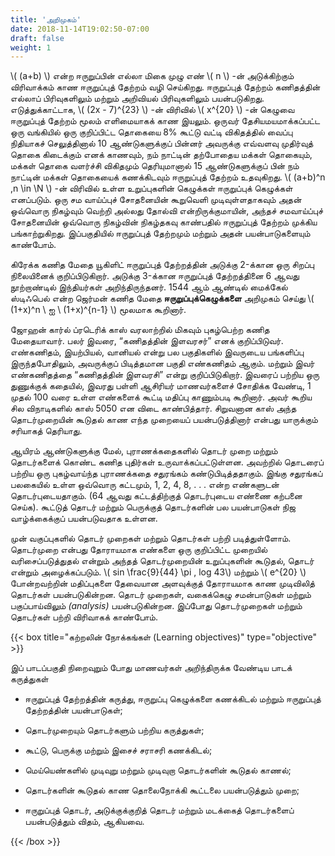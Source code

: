 ```yaml
---
title: 'அறிமுகம்'
date: 2018-11-14T19:02:50-07:00
draft: false
weight: 1
---
```



\\( (a+b) \\) என்ற ஈருறுப்பின் எல்லா மிகை முழு எண் \\( n \\) -ன் அடுக்கிற்கும் விரிவாக்கம் காண
ஈருறுப்புத் தேற்றம் வழி செய்கிறது. ஈருறுப்புத் தேற்றம் கணிதத்தின் எல்லாப் பிரிவுகளிலும் மற்றும்
அறிவியல் பிரிவுகளிலும் பயன்படுகிறது. எடுத்துக்காட்டாக, \\( (2x - 7)^{23} \\) -ன் விரிவில் \\( x^{20} \\) -ன் கெழுவை
ஈருறுப்புத் தேற்றம் மூலம் எளிமையாகக் காண இயலும். ஒருவர் தேசியமயமாக்கப்பட்ட ஒரு வங்கியில்
ஒரு குறிப்பிட்ட தொகையை 8% கூட்டு வட்டி விகிதத்தில் வைப்பு நிதியாகச் செலுத்தினால்
10 ஆண்டுகளுக்குப் பின்னர் அவருக்கு எவ்வளவு முதிர்வுத் தொகை கிடைக்கும் எனக் காணவும், நம்
நாட்டின் தற்போதைய மக்கள் தொகையும், மக்கள் தொகை வளர்ச்சி விகிதமும் தெரியுமானால்
15 ஆண்டுகளுக்குப் பின் நம் நாட்டின் மக்கள் தொகையைக் கணக்கிடவும் ஈருறுப்புத் தேற்றம்
உதவுகிறது. \\( (a+b)^n ,n \in \N \\) -ன் விரிவில் உள்ள உறுப்புகளின் கெழுக்கள் ஈருறுப்புக் கெழுக்கள்
எனப்படும். ஒரு சம வாய்ப்புச் சோதனையின் கூறுவெளி முடிவுள்ளதாகவும் அதன் ஒவ்வொரு நிகழ்வும்
வெற்றி அல்லது தோல்வி என்றிருக்குமாயின், அந்தச் சமவாய்ப்புச் சோதனையின் ஒவ்வொரு நிகழ்வின்
நிகழ்தகவு காண்பதில் ஈருறுப்புத் தேற்றம் முக்கிய பங்காற்றுகிறது. இப்பகுதியில் ஈருறுப்புத் தேற்றமும்
மற்றும் அதன் பயன்பாடுகளையும் காண்போம்.

கிரேக்க கணித மேதை யூகிளிட் ஈருறுப்புத் தேற்றத்தின் அடுக்கு 2-க்கான
ஒரு சிறப்பு நிலையினைக் குறிப்பிடுகிறார். அடுக்கு 3-க்கான ஈருறுப்புத்
தேற்றத்தினை 6 ஆவது நூற்றாண்டில் இந்தியர்கள் அறிந்திருந்தனர். 1544 ஆம்
ஆண்டில் மைக்கேல் ஸ்டிஃபெல் என்ற ஜெர்மன் கணித மேதை **ஈருறுப்புக்கெழுக்களை** அறிமுகம் செய்து  \\( (1+x)^n \ ஐ \ (1+x)^{n-1} \\)    மூலமாக கூறினார்.

ஜோஹன் கார்ல் ப்ரடெரிக் காஸ் வரலாற்றில் மிகவும் புகழ்பெற்ற கணித
மேதையாவார். பலர் இவரை, “கணிதத்தின் இளவரசர்” எனக் குறிப்பிடுவர்.
எண்கணிதம், இயற்பியல், வானியல் என்று பல பகுதிகளில் இவருடைய
பங்களிப்பு இருந்தபோதிலும், அவருக்குப் பிடித்தமான பகுதி எண்கணிதம் ஆகும்.
மற்றும் இவர் எண்கணிதத்தை “கணிதத்தின் இளவரசி” என்று குறிப்பிடுகிறார்.
இவரைப் பற்றிய ஒரு துணுக்குக் கதையில், இவரது பள்ளி ஆசிரியர் மாணவர்களைச் சோதிக்க
வேண்டி, 1 முதல் 100 வரை உள்ள எண்களைக் கூட்டி மதிப்பு காணும்படி கூறினார். அவர் கூறிய
சில விநாடிகளில் காஸ் 5050 என விடை காண்பித்தார். சிறுவனான காஸ் அந்த தொடர்முறையின்
கூடுதல் காண எந்த முறையைப் பயன்படுத்தினார் என்பது யாருக்கும் சரியாகத் தெரியாது.

ஆயிரம் ஆண்டுகளுக்கு மேல், புராணக்கதைகளில் தொடர் முறை மற்றும் தொடர்களைக்
கொண்ட கணித புதிர்கள் உருவாக்கப்பட்டுள்ளன. அவற்றில் தொடரைப் பற்றிய ஒரு புகழ்வாய்ந்த
புராணக்கதை சதுரங்கம் கண்டுபிடித்ததாகும். இங்கு சதுரங்கப் பலகையில் உள்ள ஒவ்வொரு
கட்டமும், 1, 2, 4, 8, . . . என்ற எண்களுடன் தொடர்புடையதாகும். (64 ஆவது கட்டத்திற்குத்
தொடர்புடைய எண்ணை கற்பனை செய்க). கூட்டுத் தொடர் மற்றும் பெருக்குத் தொடர்களின் பல
பயன்பாடுகள் நிஜ வாழ்க்கைக்குப் பயன்படுவதாக உள்ளன.

முன் வகுப்புகளில் தொடர் முறைகள் மற்றும் தொடர்கள் பற்றி படித்துள்ளோம். தொடர்முறை
என்பது தோராயமாக எண்களை ஒரு குறிப்பிட்ட முறையில் வரிசைப்படுத்துதல் என்றும் அந்தத்
தொடர்முறையின் உறுப்புகளின் கூடுதல், தொடர் என்றும் அழைக்கப்படும். \\( sin \frac{9}{44} \pi , log 43\\) மற்றும்
\\( e^{20} \\) போன்றவற்றின் மதிப்புகளை தேவையான அளவுக்குத் தோராயமாக காண முடிவிலித் தொடர்கள்
பயன்படுகின்றன. தொடர் முறைகள், வகைக்கெழு சமன்பாடுகள் மற்றும் பகுப்பாய்விலும் *(analysis)*
பயன்படுகின்றன. இப்போது தொடர்முறைகள் மற்றும் தொடர்கள் பற்றி விரிவாகக் காண்போம்.


{{< box title="கற்றலின் நோக்கங்கள் (Learning objectives)" type="objective" >}}

இப் பாடப்பகுதி நிறைவுறும் போது மாணவர்கள் அறிந்திருக்க வேண்டிய பாடக் கருத்துகள்

- ஈருறுப்புத் தேற்றத்தின் கருத்து, ஈருறுப்பு கெழுக்களை கணக்கிடல் மற்றும் ஈருறுப்புத்
தேற்றத்தின் பயன்பாடுகள்;

- தொடர்முறையும் தொடர்களும் பற்றிய கருத்துகள்;

- கூட்டு, பெருக்கு மற்றும் இசைச் சராசரி கணக்கிடல்;

- மெய்யெண்களில் முடிவுறு மற்றும் முடிவுறா தொடர்களின் கூடுதல் காணல்;

- தொடர்களின் கூடுதல் காண தொலைநோக்கி கூட்டலை பயன்படுத்தும் முறை;

- ஈருறுப்புத் தொடர், அடுக்குக்குறித் தொடர் மற்றும் மடக்கைத் தொடர்களைப் பயன்படுத்தும்
விதம், ஆகியவை.

{{< /box >}}